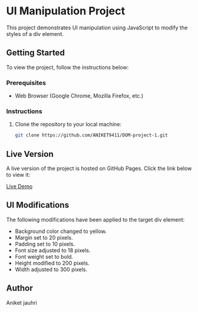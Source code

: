 # UI Manipulation Project

This project demonstrates UI manipulation using JavaScript to modify the styles of a div element.

## Getting Started

To view the project, follow the instructions below:

### Prerequisites

- Web Browser (Google Chrome, Mozilla Firefox, etc.)

### Instructions

1. Clone the repository to your local machine:

   ```bash
   git clone https://github.com/ANIKET9411/DOM-project-1.git

  ## Live Version
A live version of the project is hosted on GitHub Pages. Click the link below to view it:

[Live Demo]()

## UI Modifications
The following modifications have been applied to the target div element:

- Background color changed to yellow.
- Margin set to 20 pixels.
- Padding set to 10 pixels.
- Font size adjusted to 18 pixels.
- Font weight set to bold.
- Height modified to 200 pixels.
- Width adjusted to 300 pixels.

## Author
Aniket jauhri

